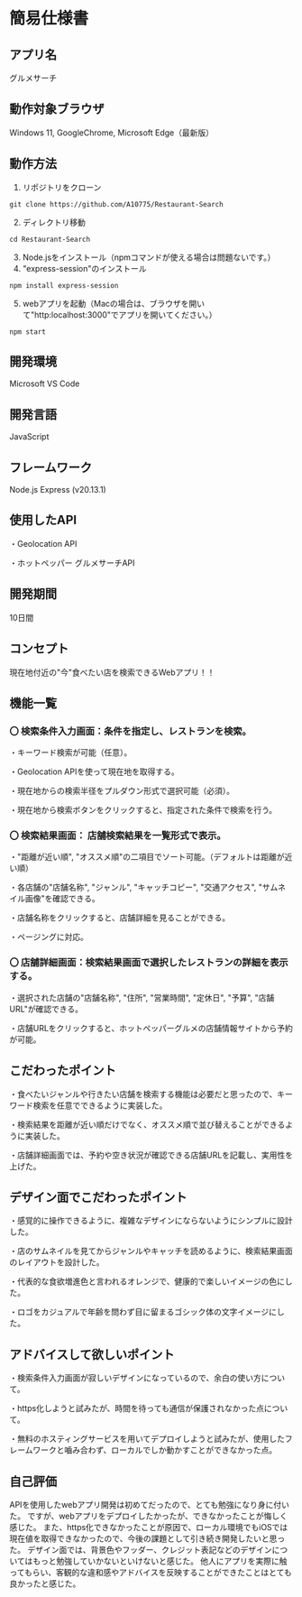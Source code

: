 # 簡易仕様書
## アプリ名
グルメサーチ
## 動作対象ブラウザ
Windows 11, GoogleChrome, Microsoft Edge（最新版）
## 動作方法
1. リポジトリをクローン
```
git clone https://github.com/A10775/Restaurant-Search
```
2. ディレクトリ移動
```
cd Restaurant-Search
```
3. Node.jsをインストール（npmコマンドが使える場合は問題ないです。）
4. "express-session"のインストール
```
npm install express-session
```
5. webアプリを起動（Macの場合は、ブラウザを開いて"http:localhost:3000"でアプリを開いてください。）
```
npm start
```
## 開発環境
Microsoft VS Code
## 開発言語
JavaScript
## フレームワーク
Node.js Express (v20.13.1)
## 使用したAPI
・Geolocation API

・ホットペッパー グルメサーチAPI
## 開発期間
10日間
## コンセプト
現在地付近の"今"食べたい店を検索できるWebアプリ！！
## 機能一覧
### 〇 検索条件入力画面：条件を指定し、レストランを検索。
・キーワード検索が可能（任意）。

・Geolocation APIを使って現在地を取得する。

・現在地からの検索半径をプルダウン形式で選択可能（必須）。

・現在地から検索ボタンをクリックすると、指定された条件で検索を行う。
### 〇 検索結果画面： 店舗検索結果を一覧形式で表示。

・"距離が近い順", "オススメ順"の二項目でソート可能。（デフォルトは距離が近い順）

・各店舗の"店舗名称", "ジャンル", "キャッチコピー", "交通アクセス", "サムネイル画像"を確認できる。

・店舗名称をクリックすると、店舗詳細を見ることができる。

・ページングに対応。
### 〇 店舗詳細画面：検索結果画面で選択したレストランの詳細を表示する。
・選択された店舗の"店舗名称", "住所", "営業時間", "定休日", "予算", "店舗URL"が確認できる。

・店舗URLをクリックすると、ホットペッパーグルメの店舗情報サイトから予約が可能。
## こだわったポイント
・食べたいジャンルや行きたい店舗を検索する機能は必要だと思ったので、キーワード検索を任意でできるように実装した。

・検索結果を距離が近い順だけでなく、オススメ順で並び替えることができるように実装した。

・店舗詳細画面では、予約や空き状況が確認できる店舗URLを記載し、実用性を上げた。
## デザイン面でこだわったポイント
・感覚的に操作できるように、複雑なデザインにならないようにシンプルに設計した。

・店のサムネイルを見てからジャンルやキャッチを読めるように、検索結果画面のレイアウトを設計した。

・代表的な食欲増進色と言われるオレンジで、健康的で楽しいイメージの色にした。

・ロゴをカジュアルで年齢を問わず目に留まるゴシック体の文字イメージにした。
## アドバイスして欲しいポイント
・検索条件入力画面が寂しいデザインになっているので、余白の使い方について。

・https化しようと試みたが、時間を待っても通信が保護されなかった点について。

・無料のホスティングサービスを用いてデプロイしようと試みたが、使用したフレームワークと嚙み合わず、ローカルでしか動かすことができなかった点。
## 自己評価
APIを使用したwebアプリ開発は初めてだったので、とても勉強になり身に付いた。
ですが、webアプリをデプロイしたかったが、できなかったことが悔しく感じた。
また、https化できなかったことが原因で、ローカル環境でもiOSでは現在値を取得できなかったので、今後の課題として引き続き開発したいと思った。
デザイン面では、背景色やフッダー、クレジット表記などのデザインについてはもっと勉強していかないといけないと感じた。
他人にアプリを実際に触ってもらい、客観的な違和感やアドバイスを反映することができたことはとても良かったと感じた。

